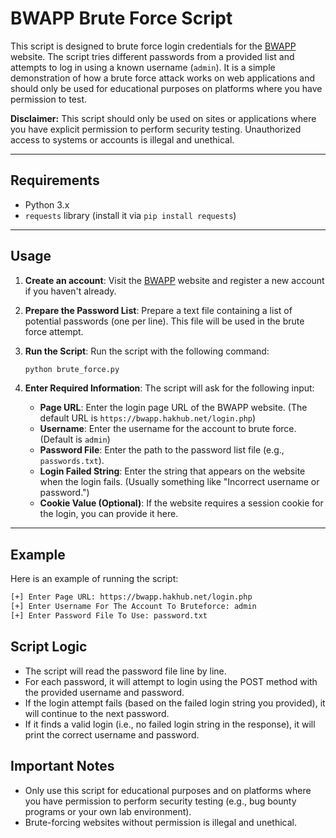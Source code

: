# BWAPP Brute Force Script

This script is designed to brute force login credentials for the [BWAPP](https://bwapp.hakhub.net/login.php) website. The script tries different passwords from a provided list and attempts to log in using a known username (`admin`). It is a simple demonstration of how a brute force attack works on web applications and should only be used for educational purposes on platforms where you have permission to test.

**Disclaimer:** This script should only be used on sites or applications where you have explicit permission to perform security testing. Unauthorized access to systems or accounts is illegal and unethical.

---

## Requirements

- Python 3.x
- `requests` library (install it via `pip install requests`)

---

## Usage

1. **Create an account**: Visit the [BWAPP](https://bwapp.hakhub.net/login.php) website and register a new account if you haven't already.
   
2. **Prepare the Password List**: Prepare a text file containing a list of potential passwords (one per line). This file will be used in the brute force attempt.

3. **Run the Script**: Run the script with the following command:

    ```bash
    python brute_force.py
    ```

4. **Enter Required Information**: The script will ask for the following input:

   - **Page URL**: Enter the login page URL of the BWAPP website. (The default URL is `https://bwapp.hakhub.net/login.php`)
   - **Username**: Enter the username for the account to brute force. (Default is `admin`)
   - **Password File**: Enter the path to the password list file (e.g., `passwords.txt`).
   - **Login Failed String**: Enter the string that appears on the website when the login fails. (Usually something like "Incorrect username or password.")
   - **Cookie Value (Optional)**: If the website requires a session cookie for the login, you can provide it here.

---

## Example

Here is an example of running the script:

```bash
[+] Enter Page URL: https://bwapp.hakhub.net/login.php
[+] Enter Username For The Account To Bruteforce: admin
[+] Enter Password File To Use: password.txt
```

## Script Logic

   - The script will read the password file line by line.
   - For each password, it will attempt to login using the POST method with the provided username and password.
   - If the login attempt fails (based on the failed login string you provided), it will continue to the next password.
   - If it finds a valid login (i.e., no failed login string in the response), it will print the correct username and password.

## Important Notes
   - Only use this script for educational purposes and on platforms where you have permission to perform security testing (e.g., bug bounty programs or your own lab environment).
   - Brute-forcing websites without permission is illegal and unethical.
